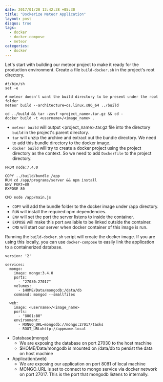 ```yaml
---
date: 2017/01/20 12:42:38 +05:30
title: "Dockerize Meteor Application"
layout: post
disqus: true
tags:
  - docker
  - docker-compose
  - meteor
categories:
  - docker
---
```


Let's start with building our meteor project to make it ready for the production environment. Create a file `build-docker.sh` in the project's root directory.

```
#!/bin/sh
set -e

# meteor doesn't want the build directory to be present under the root folder
meteor build --architecture=os.linux.x86_64 ../build

cd ../build && tar -zxvf <project_name>.tar.gz && cd -
docker build -t <username>/<image_name> .

```

<!--more-->

* `meteor build` will output <project_name>.tar.gz file into the directory `build` in the project's parent directory.
* `tar` will unzip the archive and extract out the bundle directory. We need to add this bundle directory to the docker image.
* `docker build` will try to create a docker project using the project directory as the context. So we need to add `Dockerfile` to the project directory.

```
FROM node:7.4.0

COPY ../build/bundle /app
RUN cd /app/programs/server && npm install
ENV PORT=80
EXPOSE 80

CMD node /app/main.js
```

* `COPY` will add the bundle folder to the docker image under /app directory.
* `RUN` will install the required npm dependencies.
* `ENV` will set the port the server listens to inside the container.
* `EXPOSE` will make this port available to be linked outside the container.
* `CMD` will start our server when docker container of this image is run.

Running the `build-docker.sh` script will create the docker image. If you are using this locally, you can use `docker-compose` to easily link the application to a containerized database.

```
version: '2'

services:
  mongo:
    image: mongo:3.4.0
    ports:
      - "27030:27017"
    volumes:
      - $HOME/Data/mongodb:/data/db
    command: mongod --smallfiles

  web:
    image: <username>/<image_name>
    ports:
      - "8001:80"
    environment:
      - MONGO_URL=mongodb://mongo:27017/tasks
      - ROOT_URL=http://appname.local
```

* Database(mongo)
  * We are exposing the database on port 27030 to the host machine
  * $HOME/Data/mongodb is mounted on /data/db to persist the data on host machine
* Application(web)
  * We are exposing our application on port 8081 of local machine
  * MONGO_URL is set to connect to mongo service via docker network on port 27017. This is the port that mongodb listens to internally.
